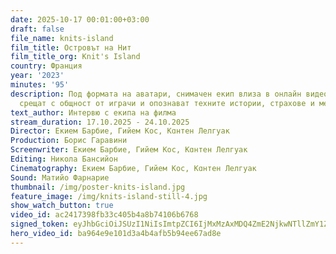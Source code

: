```yaml
---
date: 2025-10-17 00:01:00+03:00
draft: false
file_name: knits-island
film_title: Островът на Нит
film_title_org: Knit's Island
country: Франция
year: '2023'
minutes: '95'
description: Под формата на аватари, снимачен екип влиза в онлайн видео игра. Те се
  срещат с общност от играчи и опознават техните истории, страхове и мечти.
text_author: Интервю с екипа на филма
stream_duration: 17.10.2025 - 24.10.2025
Director: Екием Барбие, Гийем Кос, Кɑнтен Лелгуак
Production: Борис Гаравини
Screenwriter: Екием Барбие, Гийем Кос, Кɑнтен Лелгуак
Editing: Никола Бансийон
Cinematography: Екием Барбие, Гийем Кос, Кɑнтен Лелгуак
Sound: Матийо Фарнарие
thumbnail: /img/poster-knits-island.jpg
feature_image: /img/knits-island-still-4.jpg
show_watch_button: true
video_id: ac2417398fb33c405b4a8b74106b6768
signed_token: eyJhbGciOiJSUzI1NiIsImtpZCI6IjMxMzAxMDQ4ZmE2NjkwNTllZmY1ZjFiNGFiNmQxOGMwIn0.eyJzdWIiOiJhYzI0MTczOThmYjMzYzQwNWI0YThiNzQxMDZiNjc2OCIsImtpZCI6IjMxMzAxMDQ4ZmE2NjkwNTllZmY1ZjFiNGFiNmQxOGMwIiwiZXhwIjoiMTc2MDgxMjcwOCIsIm5iZiI6IjE3NjA3MjI3MDgiLCJhY2Nlc3NSdWxlcyI6W3siYWN0aW9uIjoiYWxsb3ciLCJ0eXBlIjoiaXAuZ2VvaXAuY291bnRyeSIsImNvdW50cnkiOlsiQkciXX0seyJhY3Rpb24iOiJibG9jayIsInR5cGUiOiJhbnkifV19.nRSi7Gj5_g5BIgGyJQVyaxsZaZflvka9t_O_RE5TjzGQ7NVK3nNEOuAzTgd7eXNFfHafwep75PBfX1Qw0oxZIgzPCD5L7LijpEkz_53U_hKqlLsBo9DJyTPe12WpEjLFiJrJ9csg6BG-mLQDZUImYWPYBeuco1nBnGjSBtT35dsj1iWTboCtfHU250w9-3mlrKhNGjmaBf3CPcr9BF1LzYL8ao8GNhSe0aq0m96v9bKmjQlsK24LDMSc1RcFNNnKlAkJU-2byyaDj4HRMMgCurfEeBmiw0cILG8SmnEYpRZais7QBPIOBEdoSDw8HAJEapZcMTcbYSEZz5HzwY1LUg
hero_video_id: ba964e9e101d3a4b4afb5b94ee67ad8e
---
```


